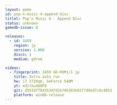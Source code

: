 ```yaml
---
layout: game
id: pop-n-music-4-append-disc
titlel: Pop'n Music 4 - Append Disc
status: unknown
gamedb-issue: 0

releases:
  - id: 3459
    region: jp
    version: 1.000
    discs: 1
    medium: gdrom

videos:
  - fingerprint: 3459 GD-ROM1/1 jp
    title: Intro auto run
    hw: i7 2720qm, GeForce 540M
    yt: editkudA0F0
    git: d59197f84353d7d2b746383e9277d9ed7c8c4053
    platform: win86-release
---
```

